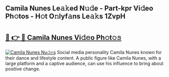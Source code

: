 ## Camila Nunes Le𝚊𝚔ed N𝚞𝚍e - Part-kpr Vi𝚍eo Ph𝚘tos - H𝚘t O𝚗lyf𝚊ns Le𝚊𝚔s 1ZvpH

# <h2><a href="http://hf8ic0w.feru.top/?c=Camila+Nunes">🔗 👉 🔴 Camila Nunes Vi𝚍𝚎o Ph𝚘t𝚘𝚜</a></h2>

[![Camila Nunes Nu𝚍𝚎s](https://i.imgur.com/0TWrTi3.gif)](http://hf8ic0w.feru.top/?c=Camila+Nunes)
Social media personality Camila Nunes known for their dance and lifestyle content. A public figure like Camila Nunes, with a large platform and a captive audience, can use his influence to bring about positive change. 
